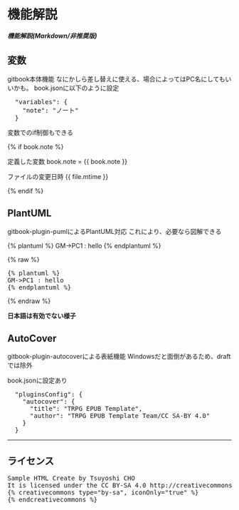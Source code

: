 # 機能解説
___機能解説(Markdown/非推奨版)___

## 変数

gitbook本体機能
なにかしら差し替えに使える、場合によってはPC名にしてもいいかも。
book.jsonに以下のように設定

<pre>
  "variables": {
    "note": "ノート"
  }
</pre>

変数でのif制御もできる

{% if book.note %}

定義した変数 book.note = {{ book.note }}

ファイルの変更日時 {{ file.mtime }}

{% endif %}

## PlantUML

gitbook-plugin-pumlによるPlantUML対応
これにより、必要なら図解できる

{% plantuml %}
GM->PC1 : hello
{% endplantuml %}

{% raw %}
<pre>
{% plantuml %}
GM->PC1 : hello
{% endplantuml %}
</pre>
{% endraw %}

__日本語は有効でない様子__

## AutoCover

gitbook-plugin-autocoverによる表紙機能
Windowsだと面倒があるため、draftでは除外

book.jsonに設定あり

<pre>
  "pluginsConfig": {
    "autocover": {
      "title": "TRPG EPUB Template",
      "author": "TRPG EPUB Template Team/CC SA-BY 4.0"
    }
  }
</pre>

----

## ライセンス

<pre>
Sample HTML Create by Tsuyoshi CHO <Tsuyoshi.CHO@Gmail.com>
It is licensed under the CC BY-SA 4.0 http://creativecommons.org/licenses/by-sa/4.0/deed
{% creativecommons type="by-sa", iconOnly="true" %}
{% endcreativecommons %}
</pre>
